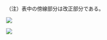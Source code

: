 （注）表中の傍線部分は改正部分である。

![](https://www.nta.go.jp/tmp/ec2dad8f-2a8b-4565-b3c5-56afbef85bd6/images/9f16043cfc646c905892495546c769fdbe8e6a146060e26127d2482dd613deb3.jpg)

![](https://www.nta.go.jp/tmp/ec2dad8f-2a8b-4565-b3c5-56afbef85bd6/images/53b3cd957c21fafb22b54bb4cfe17a397b6f0fa2b8a18c1063d31ddef1b564ca.jpg)